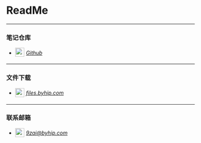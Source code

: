 # ReadMe

---  
### 笔记仓库  
- [<img width="24" height="24" src="https://byhip.com/assets/images/Github.svg" style="vertical-align: middle;padding: 0 5px 5px 0">*Github*](https://github.com/jiuziai/notes)
  

---  
### 文件下载  
- [<img width="24" height="24" src="https://byhip.com/assets/images/FileDownload.svg" style="vertical-align: middle;padding: 0 5px 5px 0">*files.byhip.com*](https://files.byhip.com)

  
---
### 联系邮箱  
- [<img width="24" height="24" src="https://byhip.com/assets/images/Mail.svg" style="vertical-align: middle;padding: 0 5px 5px 0">*9zai@byhip.com*](mailto:9zai@byhip.com)
